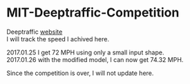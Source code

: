 # MIT-Deeptraffic-Competition
Deeptraffic [website](http://selfdrivingcars.mit.edu/deeptraffic/)</br>
I will track the speed I achived here.</br>

2017.01.25 I get 72 MPH using only a small input shape.</br>
2017.01.26 with the modified model, I can now get 74.32 MPH.

Since the competition is over, I will not update here.

